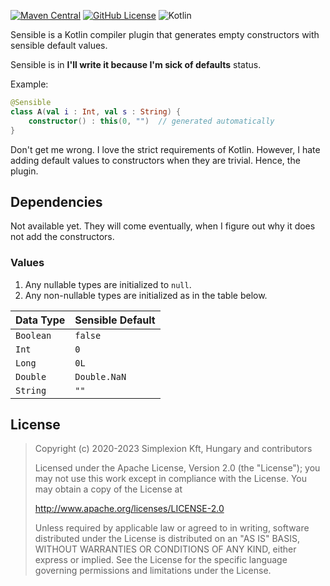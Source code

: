 [![Maven Central](https://img.shields.io/maven-central/v/hu.simplexion.z2/z2-sensible)](https://mvnrepository.com/artifact/hu.simplexion.z2/z2-sensible)
[![GitHub License](https://img.shields.io/badge/license-Apache%20License%202.0-blue.svg?style=flat)](http://www.apache.org/licenses/LICENSE-2.0)
![Kotlin](https://img.shields.io/github/languages/top/spxbhuhb/z2-sensible)

Sensible is a Kotlin compiler plugin that generates empty constructors with sensible default values.

Sensible is in **I'll write it because I'm sick of defaults** status.

Example:

```kotlin
@Sensible
class A(val i : Int, val s : String) {
    constructor() : this(0, "")  // generated automatically
}
```

Don't get me wrong. I love the strict requirements of Kotlin. However, I hate adding default values to 
constructors when they are trivial. Hence, the plugin.

## Dependencies

Not available yet. They will come eventually, when I figure out why it does not add the constructors.

### Values

1. Any nullable types are initialized to `null`.
2. Any non-nullable types are initialized as in the table below.

| Data Type | Sensible Default |
|-----------|------------------|
| `Boolean` | `false`          |
| `Int`     | `0`              |
| `Long`    | `0L`             |
| `Double`  | `Double.NaN`     |
| `String`  | `""`             |

## License

> Copyright (c) 2020-2023 Simplexion Kft, Hungary and contributors
>
> Licensed under the Apache License, Version 2.0 (the "License");
> you may not use this work except in compliance with the License.
> You may obtain a copy of the License at
>
>    http://www.apache.org/licenses/LICENSE-2.0
>
> Unless required by applicable law or agreed to in writing, software
> distributed under the License is distributed on an "AS IS" BASIS,
> WITHOUT WARRANTIES OR CONDITIONS OF ANY KIND, either express or implied.
> See the License for the specific language governing permissions and
> limitations under the License.